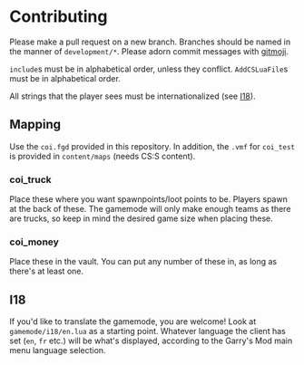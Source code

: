 # Contributing

Please make a pull request on a new branch. Branches should be named in the manner of `development/*`. Please adorn commit messages with [gitmoji](https://gitmoji.carloscuesta.me/).

`include`s must be in alphabetical order, unless they conflict. `AddCSLuaFile`s must be in alphabetical order.

All strings that the player sees must be internationalized (see [I18](#i18)).

## Mapping

Use the `coi.fgd` provided in this repository. In addition, the `.vmf` for `coi_test` is provided in `content/maps` (needs CS:S content).

### coi_truck

Place these where you want spawnpoints/loot points to be. Players spawn at the back of these. The gamemode will only make enough teams as there are trucks, so keep in mind the desired game size when placing these.

### coi_money

Place these in the vault. You can put any number of these in, as long as there's at least one.

## I18

If you'd like to translate the gamemode, you are welcome! Look at `gamemode/i18/en.lua` as a starting point. Whatever language the client has set (`en`, `fr` etc.) will be what's displayed, according to the Garry's Mod main menu language selection.